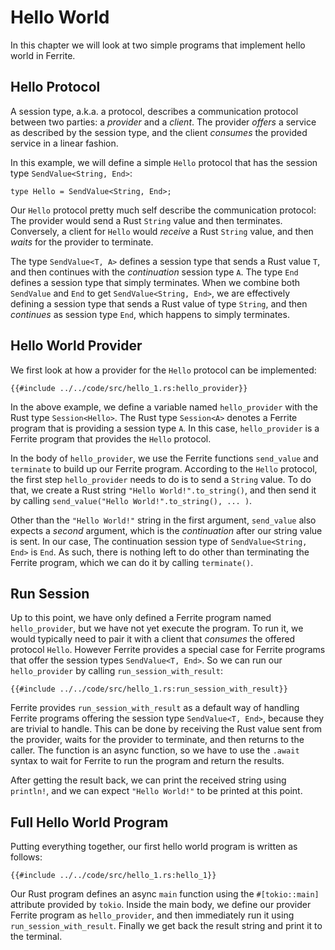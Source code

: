 # Hello World

In this chapter we will look at two simple programs that implement
hello world in Ferrite.

## Hello Protocol

A session type, a.k.a. a protocol, describes a communication protocol between
two parties: a _provider_ and a _client_. The provider _offers_ a service
as described by the session type, and the client _consumes_ the provided
service in a linear fashion.

In this example, we will define a simple `Hello` protocol that has
the session type `SendValue<String, End>`:

```rust, noplaypen
type Hello = SendValue<String, End>;
```

Our `Hello` protocol pretty much self describe the communication protocol:
The provider would send a Rust `String` value and then terminates. Conversely,
a client for `Hello` would _receive_ a Rust `String` value, and then _waits_
for the provider to terminate.

The type `SendValue<T, A>` defines a session type that sends a Rust value
`T`, and then continues with the _continuation_ session type `A`. The type
`End` defines a session type that simply terminates. When we combine both
`SendValue` and `End` to get `SendValue<String, End>`, we are effectively
defining a session type that sends a Rust value of type `String`, and then
_continues_ as session type `End`, which happens to simply terminates.

## Hello World Provider

We first look at how a provider for the `Hello` protocol can be implemented:

```rust, noplaypen
{{#include ../../code/src/hello_1.rs:hello_provider}}
```

In the above example, we define a variable named `hello_provider`
with the Rust type `Session<Hello>`. The Rust type `Session<A>` denotes
a Ferrite program that is providing a session type `A`. In this case,
`hello_provider` is a Ferrite program that provides the `Hello` protocol.

In the body of `hello_provider`, we use the Ferrite functions `send_value` and
`terminate` to build up our Ferrite program. According to the `Hello` protocol,
the first step `hello_provider` needs to do is to send a `String` value.
To do that, we create a Rust string `"Hello World!".to_string()`, and then send
it by calling `send_value("Hello World!".to_string(), ... )`.

Other than the `"Hello World!"` string in the first argument, `send_value` also
expects a _second_ argument, which is the _continuation_ after our string value
is sent. In our case, The continuation session type of `SendValue<String, End>`
is `End`. As such, there is nothing left to do other than terminating the Ferrite
program, which we can do it by calling `terminate()`.

## Run Session

Up to this point, we have only defined a Ferrite program named `hello_provider`,
but we have not yet execute the program. To run it, we would typically need to
pair it with a client that _consumes_ the offered protocol `Hello`. However
Ferrite provides a special case for Ferrite programs that offer the session types
`SendValue<T, End>`. So we can run our `hello_provider` by calling
`run_session_with_result`:

```rust, noplaypen
{{#include ../../code/src/hello_1.rs:run_session_with_result}}
```

Ferrite provides `run_session_with_result` as a default way of handling
Ferrite programs offering the session type `SendValue<T, End>`,
because they are trivial to handle.
This can be done by receiving the Rust value sent from the provider,
waits for the provider to terminate, and then returns to the caller.
The function is an async function, so we have to use the `.await`
syntax to wait for Ferrite to run the program and return the results.

After getting the result back, we can print the received string using
`println!`, and we can expect `"Hello World!"` to be printed at this point.

## Full Hello World Program

Putting everything together, our first hello world program is written as follows:

```rust, noplaypen
{{#include ../../code/src/hello_1.rs:hello_1}}
```

Our Rust program defines an async `main` function using the `#[tokio::main]`
attribute provided by `tokio`. Inside the main body, we define our provider
Ferrite program as `hello_provider`, and then immediately run it using
`run_session_with_result`. Finally we get back the result string and print it
to the terminal.

